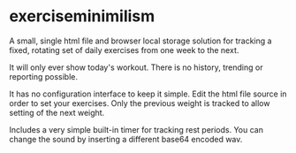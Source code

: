 # exerciseminimilism
A small, single html file and browser local storage solution for tracking a fixed, rotating set of daily exercises from one week to the next.

It will only ever show today's workout. There is no history, trending or reporting possible.

It has no configuration interface to keep it simple. Edit the html file source in order to set your exercises. Only the previous weight is tracked to allow setting of the next weight.

Includes a very simple built-in timer for tracking rest periods. You can change the sound by inserting a different base64 encoded wav.
